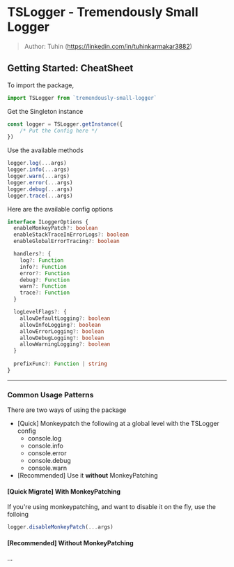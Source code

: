 # TSLogger - Tremendously Small Logger
> Author: Tuhin (https://linkedin.com/in/tuhinkarmakar3882)

## Getting Started: CheatSheet
To import the package,
```typescript
import TSLogger from `tremendously-small-logger`
```

Get the Singleton instance
```typescript
const logger = TSLogger.getInstance({ 
    /* Put the Config here */
})
```

Use the available methods
```typescript
logger.log(...args)
logger.info(...args)
logger.warn(...args)
logger.error(...args)
logger.debug(...args)
logger.trace(...args)
```

Here are the available config options
```typescript
interface ILoggerOptions {
  enableMonkeyPatch?: boolean
  enableStackTraceInErrorLogs?: boolean
  enableGlobalErrorTracing?: boolean

  handlers?: {
    log?: Function
    info?: Function
    error?: Function
    debug?: Function
    warn?: Function
    trace?: Function
  }

  logLevelFlags?: {
    allowDefaultLogging?: boolean
    allowInfoLogging?: boolean
    allowErrorLogging?: boolean
    allowDebugLogging?: boolean
    allowWarningLogging?: boolean
  }
  
  prefixFunc?: Function | string
}
```
---

### Common Usage Patterns
There are two ways of using the package
- [Quick] Monkeypatch the following at a global level with the TSLogger config
  - console.log
  - console.info
  - console.error
  - console.debug
  - console.warn
- [Recommended] Use it **without** MonkeyPatching


#### [Quick Migrate] With MonkeyPatching

If you're using monkeypatching, and want to disable it on the fly, use the folloing
```typescript
logger.disableMonkeyPatch(...args)
```

#### [Recommended] Without MonkeyPatching
...